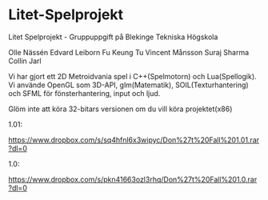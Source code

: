 # Litet-Spelprojekt

Litet Spelprojekt - Gruppuppgift på Blekinge Tekniska Högskola

Olle Nässén
Edvard Leiborn
Fu Keung Tu
Vincent Månsson
Suraj Sharma
Collin Jarl

Vi har gjort ett 2D Metroidvania spel i C++(Spelmotorn) och Lua(Spellogik). Vi använde OpenGL som 3D-API, glm(Matematik), SOIL(Texturhantering) och SFML för fönsterhantering, input och ljud.

Glöm inte att köra 32-bitars versionen om du vill köra projektet(x86)

1.01:

https://www.dropbox.com/s/sq4hfnl6x3wipyc/Don%27t%20Fall%201.01.rar?dl=0

1.0:

https://www.dropbox.com/s/pkn41663ozl3rhq/Don%27t%20Fall%201.0.rar?dl=0
